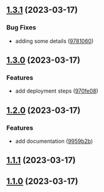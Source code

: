 

## [1.3.1](https://github.com/FelipeGarcia911/git-flow/compare/1.3.0...1.3.1) (2023-03-17)


### Bug Fixes

* adding some details ([9781060](https://github.com/FelipeGarcia911/git-flow/commit/978106031a21a2855c18f91b9f43485246accc32))

## [1.3.0](https://github.com/FelipeGarcia911/git-flow/compare/1.2.0...1.3.0) (2023-03-17)


### Features

* add deployment steps ([970fe08](https://github.com/FelipeGarcia911/git-flow/commit/970fe08f8c31192a81689cb9d9544daefd99fdf8))

## [1.2.0](https://github.com/FelipeGarcia911/git-flow/compare/1.1.1...1.2.0) (2023-03-17)


### Features

* add documentation ([9959b2b](https://github.com/FelipeGarcia911/git-flow/commit/9959b2b7440dc5f3eefb07994ca671091685b308))

## [1.1.1](https://github.com/FelipeGarcia911/git-flow/compare/1.1.0...1.1.1) (2023-03-17)

## [1.1.0](https://github.com/FelipeGarcia911/git-flow/compare/1.0.1...1.1.0) (2023-03-17)
